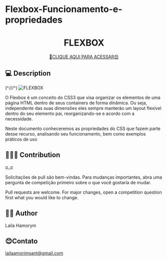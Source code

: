 # Flexbox-Funcionamento-e-propriedades


<h1 align="center">FLEXBOX</h1>

<div align="center">

[🔗CLIQUE AQUI PARA ACESSAR😍](https://lailaamorim.github.io/FLEXBOX/)

</div>

## 💻 Description
(^///^)
![FLEXBOX](https://miro.medium.com/max/434/1*iigDGiNFBOUVJQ_07C1B2g.png)

<p>O Flexbox é um conceito do CSS3 que visa organizar os elementos de uma página HTML dentro de seus containers de forma dinâmica. Ou seja, independente das suas dimensões eles sempre manterão um layout flexível dentro do seu elemento pai, reorganizando-se e acordo com a necessidade.

Neste documento conheceremos as propriedades do CSS que fazem parte desse recurso, analisando seu funcionamento, bem como exemplos práticos de uso

</p>


## 🧑‍🚀🚀 Contribution
ಥ_ಥ

<p>
Solicitações de pull são bem-vindas. Para mudanças importantes, abra uma pergunta de competição primeiro sobre o que você gostaria de mudar.

Pull requests are welcome. For major changes, open a competition question first what you would like to change.</p>

## 👩‍💻 Author
Laila Hamorym

## 😊Contato
lailaamorimsant@gmail.com
